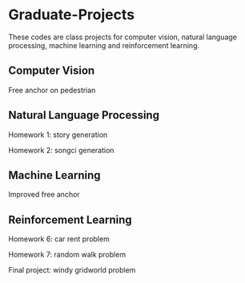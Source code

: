 # Graduate-Projects

These codes are class projects for computer vision, natural language processing, machine learning and reinforcement learning.




## Computer Vision

Free anchor on pedestrian

## Natural Language Processing

Homework 1: story generation

Homework 2: songci generation

## Machine Learning

Improved free anchor

## Reinforcement Learning

Homework 6:    car rent problem

Homework 7:    random walk problem

Final project: windy gridworld problem
